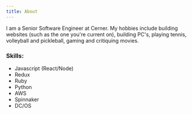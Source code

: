 ```yaml
---
title: About
---
```


I am a Senior Software Engineer at Cerner. My hobbies include building websites (such as the one you're current on), building PC's, playing tennis, volleyball and pickleball, gaming and critiquing movies.

### Skills:

* Javascript (React/Node)
* Redux
* Ruby
* Python
* AWS
* Spinnaker
* DC/OS
